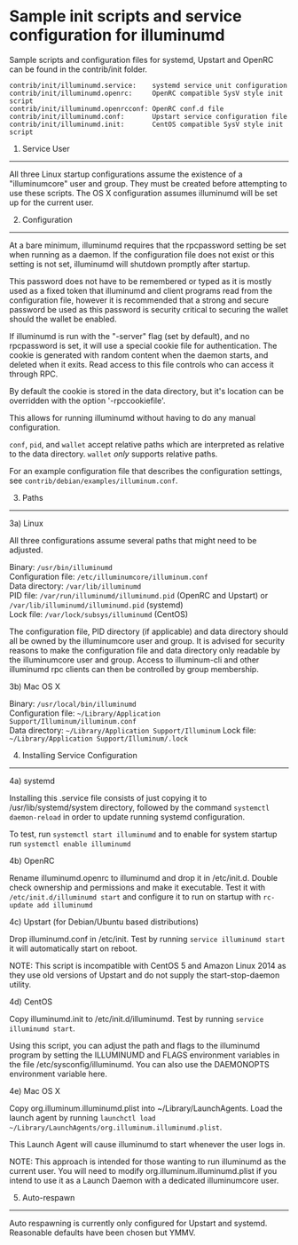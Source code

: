 Sample init scripts and service configuration for illuminumd
==========================================================

Sample scripts and configuration files for systemd, Upstart and OpenRC
can be found in the contrib/init folder.

    contrib/init/illuminumd.service:    systemd service unit configuration
    contrib/init/illuminumd.openrc:     OpenRC compatible SysV style init script
    contrib/init/illuminumd.openrcconf: OpenRC conf.d file
    contrib/init/illuminumd.conf:       Upstart service configuration file
    contrib/init/illuminumd.init:       CentOS compatible SysV style init script

1. Service User
---------------------------------

All three Linux startup configurations assume the existence of a "illuminumcore" user
and group.  They must be created before attempting to use these scripts.
The OS X configuration assumes illuminumd will be set up for the current user.

2. Configuration
---------------------------------

At a bare minimum, illuminumd requires that the rpcpassword setting be set
when running as a daemon.  If the configuration file does not exist or this
setting is not set, illuminumd will shutdown promptly after startup.

This password does not have to be remembered or typed as it is mostly used
as a fixed token that illuminumd and client programs read from the configuration
file, however it is recommended that a strong and secure password be used
as this password is security critical to securing the wallet should the
wallet be enabled.

If illuminumd is run with the "-server" flag (set by default), and no rpcpassword is set,
it will use a special cookie file for authentication. The cookie is generated with random
content when the daemon starts, and deleted when it exits. Read access to this file
controls who can access it through RPC.

By default the cookie is stored in the data directory, but it's location can be overridden
with the option '-rpccookiefile'.

This allows for running illuminumd without having to do any manual configuration.

`conf`, `pid`, and `wallet` accept relative paths which are interpreted as
relative to the data directory. `wallet` *only* supports relative paths.

For an example configuration file that describes the configuration settings,
see `contrib/debian/examples/illuminum.conf`.

3. Paths
---------------------------------

3a) Linux

All three configurations assume several paths that might need to be adjusted.

Binary:              `/usr/bin/illuminumd`  
Configuration file:  `/etc/illuminumcore/illuminum.conf`  
Data directory:      `/var/lib/illuminumd`  
PID file:            `/var/run/illuminumd/illuminumd.pid` (OpenRC and Upstart) or `/var/lib/illuminumd/illuminumd.pid` (systemd)  
Lock file:           `/var/lock/subsys/illuminumd` (CentOS)  

The configuration file, PID directory (if applicable) and data directory
should all be owned by the illuminumcore user and group.  It is advised for security
reasons to make the configuration file and data directory only readable by the
illuminumcore user and group.  Access to illuminum-cli and other illuminumd rpc clients
can then be controlled by group membership.

3b) Mac OS X

Binary:              `/usr/local/bin/illuminumd`  
Configuration file:  `~/Library/Application Support/Illuminum/illuminum.conf`  
Data directory:      `~/Library/Application Support/Illuminum`
Lock file:           `~/Library/Application Support/Illuminum/.lock`

4. Installing Service Configuration
-----------------------------------

4a) systemd

Installing this .service file consists of just copying it to
/usr/lib/systemd/system directory, followed by the command
`systemctl daemon-reload` in order to update running systemd configuration.

To test, run `systemctl start illuminumd` and to enable for system startup run
`systemctl enable illuminumd`

4b) OpenRC

Rename illuminumd.openrc to illuminumd and drop it in /etc/init.d.  Double
check ownership and permissions and make it executable.  Test it with
`/etc/init.d/illuminumd start` and configure it to run on startup with
`rc-update add illuminumd`

4c) Upstart (for Debian/Ubuntu based distributions)

Drop illuminumd.conf in /etc/init.  Test by running `service illuminumd start`
it will automatically start on reboot.

NOTE: This script is incompatible with CentOS 5 and Amazon Linux 2014 as they
use old versions of Upstart and do not supply the start-stop-daemon utility.

4d) CentOS

Copy illuminumd.init to /etc/init.d/illuminumd. Test by running `service illuminumd start`.

Using this script, you can adjust the path and flags to the illuminumd program by
setting the ILLUMINUMD and FLAGS environment variables in the file
/etc/sysconfig/illuminumd. You can also use the DAEMONOPTS environment variable here.

4e) Mac OS X

Copy org.illuminum.illuminumd.plist into ~/Library/LaunchAgents. Load the launch agent by
running `launchctl load ~/Library/LaunchAgents/org.illuminum.illuminumd.plist`.

This Launch Agent will cause illuminumd to start whenever the user logs in.

NOTE: This approach is intended for those wanting to run illuminumd as the current user.
You will need to modify org.illuminum.illuminumd.plist if you intend to use it as a
Launch Daemon with a dedicated illuminumcore user.

5. Auto-respawn
-----------------------------------

Auto respawning is currently only configured for Upstart and systemd.
Reasonable defaults have been chosen but YMMV.
